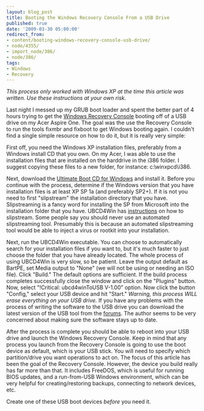```yaml
---
layout: blog_post
title: Booting the Windows Recovery Console From a USB Drive
published: true
date: '2009-03-30 05:00:00'
redirect_from:
- content/booting-windows-recovery-console-usb-drive/
- node/4355/
- import_node/386/
- node/386/
tags:
- Windows
- Recovery
---
```


*This process only worked with Windows XP at the time this article was written. Use these instructions at your own risk.* 

Last night I messed up my GRUB boot loader and spent the better part of 4 hours trying to get the [Windows Recovery Console](http://support.microsoft.com/kb/314058) booting off of a USB drive on my Acer Aspire One. The goal was the use the Recovery Console to run the tools fixmbr and fixboot to get Windows booting again. I couldn't find a single simple resource on how to do it, but it is really very simple: 

First off, you need the Windows XP installation files, preferably from a Windows install CD that you own. On my Acer, I was able to use the installation files that are installed on the harddrive in the i386 folder. I suggest copying these files to a new folder, for instance: c:\\winxpcd\\i386. 

Next, download the [Ultimate Boot CD for Windows](http://www.ubcd4win.com/) and install it. Before you continue with the process, determine if the Windows version that you have installation files is at least XP SP 1a (and preferably SP2+). If it is not you need to first "slipstream" the installation directory that you have. Slipstreaming is a fancy word for installing the SP from Microsoft into the installation folder that you have. UBCD4Win has [instructions](http://www.ubcd4win.com/slipstream.htm) on how to slipstream. Some people say you should never use an automated slipstreaming tool. Presumably this is because an automated slipstreaming tool would be able to inject a virus or rootkit into your installation. 

Next, run the UBCD4Win executable. You can choose to automatically search for your installation files if you want to, but it's much faster to just choose the folder that you have already located. The whole process of using UBCD4Win is very slow, so be patient. Leave the output default as BartPE, set Media output to "None" (we will not be using or needing an ISO file). Click "Build." The default options are sufficient. If the build process completes successfully close the window and click on the "Plugins" button. Now, select "!Critical: ubcd4winToUSB V-1.00" option. Now click the button "Config," select your USB device and hit "Start." *Warning, this process WILL erase everything on your USB drive.* If you have any problems with the process of writing the software to the USB drive you can download the latest version of the USB tool from the [forums](http://ubcd4win.com/forum/index.php?showtopic=11375). The author seems to be very concerned about making sure the software stays up to date. 

After the process is complete you should be able to reboot into your USB drive and launch the Windows Recovery Console. Keep in mind that any process you launch from the Recovery Console is going to use the boot device as default, which is your USB stick. You will need to specify which partition/drive you want operations to act on. The focus of this article has been the goal of the Recovery Console. However, the device you build really has far more than that. It includes FreeDOS, which is useful for running BIOS updates, and a run-from-USB Windows environment, which can be very helpful for creating/restoring backups, connecting to network devices, etc. 

Create one of these USB boot devices *before* you need it.
